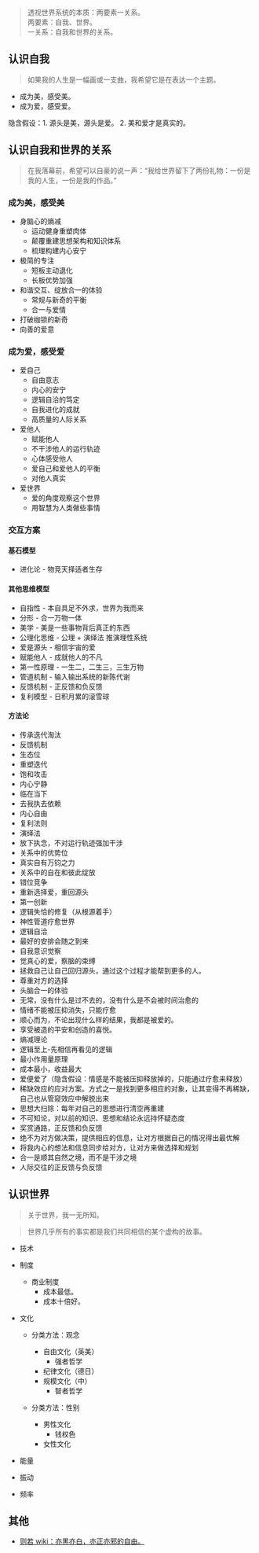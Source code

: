> 透视世界系统的本质：两要素一关系。<br>
> 两要素：自我、世界。<br>
> 一关系：自我和世界的关系。

## 认识自我
> 如果我的人生是一幅画或一支曲，我希望它是在表达一个主题。

- 成为美，感受美。
- 成为爱，感受爱。

隐含假设：1. 源头是美，源头是爱。 2. 美和爱才是真实的。

## 认识自我和世界的关系
> 在我落幕前，希望可以自豪的说一声：“我给世界留下了两份礼物：一份是我的人生，一份是我的作品。”

### 成为美，感受美
- 身脑心的熵减
  - 运动健身重塑肉体
  - 颠覆重建思想架构和知识体系
  - 梳理构建内心安宁
- 极简的专注
  - 短板主动退化
  - 长板优势加强
- 和谐交互、绽放合一的体验
  - 常规与新奇的平衡
  - 合一与爱情
- 打破枷锁的新奇
- 向善的爱意

### 成为爱，感受爱
- 爱自己
  - 自由意志
  - 内心的安宁
  - 逻辑自洽的笃定
  - 自我进化的成就
  - 高质量的人际关系
- 爱他人
  - 赋能他人
  - 不干涉他人的运行轨迹
  - 心体感受他人
  - 爱自己和爱他人的平衡
  - 对他人真实
- 爱世界
  - 爱的角度观察这个世界
  - 用智慧为人类做些事情

### 交互方案

#### 基石模型
- 进化论 - 物竞天择适者生存

#### 其他思维模型
- 自指性 - 本自具足不外求，世界为我而来
- 分形 - 合一万物一体
- 美学 - 美是一些事物背后真正的东西
- 公理化思维 - 公理 + 演绎法 推演理性系统
- 爱是源头 - 相信宇宙的爱
- 赋能他人 - 成就他人的不凡
- 第一性原理 - 一生二，二生三，三生万物
- 管道机制 - 输入输出系统的新陈代谢
- 反馈机制 - 正反馈和负反馈
- 复利模型 - 日积月累的滚雪球

#### 方法论
- 传承迭代淘汰
- 反馈机制
- 生态位
- 重塑迭代
- 饱和攻击
- 内心宁静
- 临在当下
- 去我执去依赖
- 内心自由
- 复利法则
- 演绎法
- 放下执念，不对运行轨迹强加干涉
- 关系中的优势位
- 真实自有万钧之力
- 关系中的自在和彼此绽放
- 错位竞争
- 重新选择爱，重回源头
- 第一创新
- 逻辑失恰的修复（从根源着手）
- 神性管道疗愈世界
- 逻辑自洽
- 最好的安排会随之到来
- 自我意识觉察
- 觉真心的爱，察脑的束缚
- 拯救自己让自己回归源头，通过这个过程才能帮到更多的人。
- 尊重对方的选择
- 头脑合一的体验
- 无常，没有什么是过不去的，没有什么是不会被时间治愈的
- 情绪不能被压抑消失，只能疗愈
- 顺心而为，不论出现什么样的结果，我都是被爱的。
- 享受被造的平安和创造的喜悦。
- 熵减理论
- 逻辑至上-先相信再看见的逻辑
- 最小作用量原理
- 成本最小，收益最大
- 爱便爱了（隐含假设：情感是不能被压抑释放掉的，只能通过疗愈来释放）
- 稀缺效应的应对方案。方式之一是找到更多相应的对象，让其变得不再稀缺，自己也从管窥效应中解脱出来
- 思想大扫除：每年对自己的思想进行清空再重建
- 不可知论，对以前的知识、思想和结论永远持怀疑态度
- 奖赏通路，正反馈和负反馈
- 绝不为对方做决策，提供相应的信息，让对方根据自己的情况得出最优解
- 将我内心的想法和信息同步给对方，让对方来做选择和规划
- 合一是顺其自然之境，而不是干涉之境
- 人际交往的正反馈与负反馈

## 认识世界

> 关于世界，我一无所知。

> 世界几乎所有的事实都是我们共同相信的某个虚构的故事。

- 技术

- 制度
  - 商业制度
    - 成本最低。
    - 成本十倍好。

- 文化
  - 分类方法：观念
    - 自由文化（英美）
      - 强者哲学
    - 纪律文化（德日）
    - 规模文化（中）
      - 智者哲学

  - 分类方法：性别
    - 男性文化
      - 钱权色
    - 女性文化

- 能量
- 振动
- 频率

## 其他
- [则若 wiki：亦黑亦白，亦正亦邪的自由。](https://www.notion.so/wiki-d7c882b95a0041f398d689d85612c6bb)